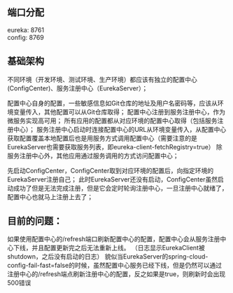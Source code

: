 ## 端口分配 ##
eureka: 8761  
config: 8769  

## 基础架构 ##
不同环境（开发环境、测试环境、生产环境）都应该有独立的配置中心(ConfigCenter)、服务注册中心（EurekaServer）；

配置中心自身的配置，一些敏感信息如Git仓库的地址及用户名密码等，应该从环境变量传入，其他配置可以从Git仓库取得；
配置中心注册到服务注册中心，作为微服务实现高可用；
所有应用的配置都从对应环境的配置中心取得（包括服务注册中心）；
服务注册中心启动时连接配置中心的URL从环境变量传入，从配置中心获取配置覆盖本地配置后也是用服务方式调用配置中心（需要注意的是EurekaServer也需要获取服务列表，即eureka-client-fetchRegistry=true）
除服务注册中心外，其他应用通过服务调用的方式访问配置中心；

先启动ConfigCenter，ConfigCenter取到对应环境的配置后，向指定环境的EurekaServer注册自己；
此时EurekaServer还没有启动，ConfigCenter虽然启动成功了但是无法完成注册，但是它会定时轮询注册中心，一旦注册中心就绪了，配置中心也就马上注册上去了；


## 目前的问题： ##
如果使用配置中心的/refresh端口刷新配置中心的配置，配置中心会从服务注册中心下线，并且配置更新完之后无法重新上线。
（日志显示EurekaClient被shutdown，之后没有启动的日志）
貌似当EurekaServer的spring-cloud-config-fail-fast=false的时候，虽然配置中心服务已经下线，但是仍然可以通过注册中心的/refresh端点刷新注册中心的配置，反之如果是true，则刷新时会出现500错误

